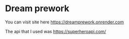 # Dream prework 
You can visit site here https://dreamprework.onrender.com

The api that I used was https://superheroapi.com/ 

